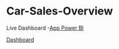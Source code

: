 # Car-Sales-Overview


Live Dashboard -[App Power BI](https://app.powerbi.com/groups/me/reports/bb1e19fd-118b-40aa-b0bf-18e997776997/f5fb86e42c854d183847?experience=power-bi&clientSideAuth=0)

[Dashboard](https://github.com/Chatterjee18/Car-Sales-Overview/blob/b0c6224e1eef2049ba8bcea66e3d68253149726b/Car%20Sales%20Overview.pdf)
